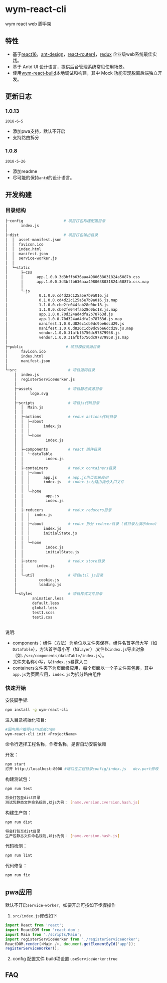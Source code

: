 # wym-react-cli

wym react web 脚手架

## 特性

* 基于[react16](https://github.com/facebook/react)，[ant-design](https://github.com/ant-design/ant-design)，[react-router4](https://reacttraining.com/react-router/web/example/basic)，[redux](https://redux.js.org/) 企业级web系统最佳实践。
* 基于 Antd UI 设计语言，提供后台管理系统常见使用场景。
* 使用[wym-react-build](https://www.npmjs.com/package/wym-react-build)本地调试和构建，其中 Mock 功能实现脱离后端独立开发。

## 更新日志

### 1.0.13

`2018-6-5`

* 添加pwa支持，默认不开启
* 支持路由拆分

### 1.0.8

`2018-5-26`

* 添加readme
* 尽可能的保持`antd`的设计语言。

## 开发构建

### 目录结构

```bash
├─config                  # 项目打包构建配置目录
│      index.js
│      
├─dist                    # 项目打包输出目录
│  │  asset-manifest.json
│  │  favicon.ico
│  │  index.html
│  │  manifest.json
│  │  service-worker.js
│  │  
│  └─static
│      ├─css
│      │      app.1.0.0.3d3bffb636aaa4980638031824a5087b.css
│      │      app.1.0.0.3d3bffb636aaa4980638031824a5087b.css.map
│      │      
│      └─js
│              0.1.0.0.cd4d22c125a5e7b9a016.js
│              0.1.0.0.cd4d22c125a5e7b9a016.js.map
│              1.1.0.0.cbe2fe044fab28d0bc18.js
│              1.1.0.0.cbe2fe044fab28d0bc18.js.map
│              app.1.0.0.70d324ad4dfa2b78763d.js
│              app.1.0.0.70d324ad4dfa2b78763d.js.map
│              manifest.1.0.0.d826c1cb9dc9be6dcd29.js
│              manifest.1.0.0.d826c1cb9dc9be6dcd29.js.map
│              vendor.1.0.0.31afbf5756dc97879958.js
│              vendor.1.0.0.31afbf5756dc97879958.js.map
│              
├─public                   # 项目模板资源目录
│      favicon.ico
│      index.html
│      manifest.json
│      
└─src                       # 项目源码目录
    │  index.js
    │  registerServiceWorker.js
    │  
    ├─assets                # 项目静态资源目录
    │      logo.svg
    │      
    ├─scripts               # 项目js代码目录
    │  │  Main.js
    │  │  
    │  ├─actions            # redux actions代码目录
    │  │  ├─about
    │  │  │      index.js
    │  │  │      
    │  │  └─home
    │  │          index.js
    │  │          
    │  ├─components         # react 组件目录
    │  │  └─dataTable
    │  │          index.js
    │  │          
    │  ├─containers         # redux containers目录
    │  │  ├─about
    │  │  │      app.js     # app.js为页面级应用
    │  │  │      index.js   # index.js为路由拆分入口文件
    │  │  │      
    │  │  └─home
    │  │          app.js
    │  │          index.js
    │  │          
    │  ├─reducers           # redux reducers目录
    │  │  │  index.js
    │  │  │  
    │  │  ├─about           # redux 拆分 reducer目录 (该目录为演示demo)
    │  │  │      index.js
    │  │  │      initialState.js
    │  │  │      
    │  │  └─home
    │  │          index.js
    │  │          initialState.js
    │  │          
    │  ├─store              # redux store目录
    │  │      index.js
    │  │      
    │  └─util               # 项目util js目录
    │          cookie.js
    │          loading.js
    │          
    └─styles                # 项目样式文件目录
            animation.less
            default.less
            global.less
            test1.scss
            test2.css
         
```

说明:

* components：组件（方法）为单位以文件夹保存，组件名首字母大写（如`DataTable`），方法首字母小写（如`layer`）,文件以`index.js`导出对象（如`./src/components/dataTable/index.js`）。
* 文件夹名称小写，以`index.js`暴露入口
* containers文件夹下为页面级应用，每个页面以一个子文件夹包裹，其中`app.js`为页面应用，`index.js`为拆分路由组件

### 快速开始

安装脚手架:

```bash
npm install -g wym-react-cli 
```

进入目录初始化项目:

```bash
#国内用户推荐yarn或者cnpm
wym-react-cli init <ProjectName> 
```
命令行选择工程名称，作者名称，是否自动安装依赖

开发：

```bash
npm start
打开 http://localhost:8000 #端口在工程目录config/index.js   dev.port修改
```

构建测试包：


```bash
npm run test

将会打包至dist目录 
测试包静态文件命名规则,以js为例： [name.version.cversion.hash.js]

```

构建生产包：


```bash
npm run dist

将会打包至dist目录 
生产包静态文件命名规则,以js为例： [name.version.hash.js]

```

代码检测：

```bash
npm run lint
```

代码修复：

```bash
npm run fix
```

## pwa应用

默认不开启`service-worker`，如要开启可按如下步骤操作
1. `src/index.js`修改如下
```javascript
import React from 'react';
import ReactDOM from 'react-dom';
import Main from './scripts/Main';
import registerServiceWorker from './registerServiceWorker';
ReactDOM.render(<Main />, document.getElementById('app'));
registerServiceWorker();

```
2. config 配置文件 build项设置 `useServiceWorker:true`

## FAQ





